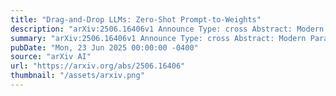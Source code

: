 ```yaml
---
title: "Drag-and-Drop LLMs: Zero-Shot Prompt-to-Weights"
description: "arXiv:2506.16406v1 Announce Type: cross Abstract: Modern Parameter-Efficient Fine-Tuning (PEFT) methods such as low-rank adaptation (LoRA) reduce the cost of customizing large language models (LLMs), yet still require a separate optimization run for every downstream dataset. We introduce textbf{Drag-and-Drop LLMs (textit{DnD})}, a prompt-conditioned parameter generator that eliminates per-task training by mapping a handful of unlabeled task prompts directly to LoRA weight updates. A lightweight text encoder distills each prompt batch into condition embeddings, which are then transformed by a cascaded hyper-convolutional decoder into the full set of LoRA matrices. Once trained in a diverse collection of prompt-checkpoint pairs, DnD produces task-specific parameters in seconds, yielding i) up to textbf{12,000$times$} lower overhead than full fine-tuning, ii) average gains up to textbf{30%} in performance over the strongest training LoRAs on unseen common-sense reasoning, math, coding, and multimodal benchmarks, and iii) robust cross-domain generalization despite never seeing the target data or labels. Our results demonstrate that prompt-conditioned parameter generation is a viable alternative to gradient-based adaptation for rapidly specializing LLMs. Our project is available at href{https://jerryliang24.github.io/DnD}{https://jerryliang24.github.io/DnD}."
summary: "arXiv:2506.16406v1 Announce Type: cross Abstract: Modern Parameter-Efficient Fine-Tuning (PEFT) methods such as low-rank adaptation (LoRA) reduce the cost of customizing large language models (LLMs), yet still require a separate optimization run for every downstream dataset. We introduce textbf{Drag-and-Drop LLMs (textit{DnD})}, a prompt-conditioned parameter generator that eliminates per-task training by mapping a handful of unlabeled task prompts directly to LoRA weight updates. A lightweight text encoder distills each prompt batch into condition embeddings, which are then transformed by a cascaded hyper-convolutional decoder into the full set of LoRA matrices. Once trained in a diverse collection of prompt-checkpoint pairs, DnD produces task-specific parameters in seconds, yielding i) up to textbf{12,000$times$} lower overhead than full fine-tuning, ii) average gains up to textbf{30%} in performance over the strongest training LoRAs on unseen common-sense reasoning, math, coding, and multimodal benchmarks, and iii) robust cross-domain generalization despite never seeing the target data or labels. Our results demonstrate that prompt-conditioned parameter generation is a viable alternative to gradient-based adaptation for rapidly specializing LLMs. Our project is available at href{https://jerryliang24.github.io/DnD}{https://jerryliang24.github.io/DnD}."
pubDate: "Mon, 23 Jun 2025 00:00:00 -0400"
source: "arXiv AI"
url: "https://arxiv.org/abs/2506.16406"
thumbnail: "/assets/arxiv.png"
---
```


